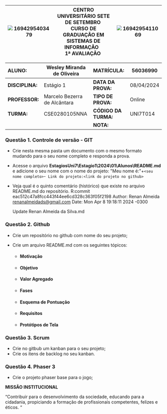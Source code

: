 |![1694295403479](image/1694295403479.png)| **CENTRO UNIVERSITÁRIO SETE DE SETEMBRO**  <br />CURSO DE GRADUAÇÃO EM SISTEMAS DE INFORMAÇÃO   <br />1ª AVALIAÇÃO  | ![1694295411069](image/1694295411069.png) |
| ------------------------------------------------------------- | ------------------------------------------------------------------------------------------------------------------------------------- | --------------------------------------- |

| **ALUNO:**      |    Wesley Miranda de Oliveira    | **MATRÍCULA:**       |  56036990  |
| :-------------------- | ----------------------------- | :-------------------------- | ---------- |
| **DISCIPLINA:** | Estágio 1                    | **DATA DA PROVA:**    | 08/04/2024 |
| **PROFESSOR:**  | Marcelo Bezerra de Alcântara | **TIPO DE PROVA:**    | Online     |
| **TURMA:**      | CSE0280105NNA                 | **CÓDIGO DA TURMA:** | UNI7T014   |
|                       |                               | **NOTA:**             |            |

### **Questão 1.** Controle de versão - GIT

- Crie nesta mesma pasta um documento com o mesmo formato mudando para o seu nome completo e responda a prova.
- Acesse o arquivo **EstagiosUni7\Estagio1\2024\01\Alunos\README.md** e adicione o seu nome com o nome do projeto: "Meu nome é:"+`<seu nome completo>`-` Link do projeto:<link do projeto no github>`
- Veja qual é o quinto comentário (histórico) que existe no arquivo README.md do repositório.
  R:commit eac512c47a8fcc443f44ee6cd328c363f05f2198
Author: Renan Almeida <renanalmeidads@gmail.com>
Date:   Mon Apr 8 19:18:11 2024 -0300

    Update Renan Almeida da Silva.md

### **Questão 2.** Github

- Crie um repositório no github com nome do seu projeto;
- Crie um arquivo README.md com os seguintes tópicos:

  - #### Motivação
  - #### Objetivo
  - #### Valor Agregado
  - #### Fases
  - #### Esquema de Pontuação
  - #### Requisitos
  - #### Protótipos de Tela

### **Questão 3.** Scrum

- Crie no gitbub um kanban para o seu projeto;
- Crie os itens de backlog no seu kanban.

### **Questão 4.** Phaser 3

* Crie o projeto phaser base para o jogo;

**MISSÃO INSTITUCIONAL**

“Contribuir para o desenvolvimento da sociedade, educando para a cidadania, propiciando a formação de profissionais competentes, felizes e éticos. “
